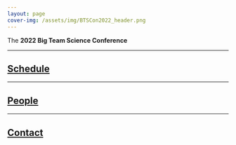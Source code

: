 ```yaml
---
layout: page
cover-img: /assets/img/BTSCon2022_header.png
---
```


<!---
Notes
- When using colors, use the color-blind palette from Wong (https://www.nature.com/articles/nmeth.1618.pdf?origin=ppub)
	- logo and project placeholders follow it.
--->

The **2022 Big Team Science Conference** 


***
## [Schedule]({{site.baseurl}}/schedule/) 


***
## [People]({{site.baseurl}}/people/) 

 
***
## [Contact]({{site.baseurl}}/contact/) 


